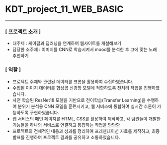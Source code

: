 # KDT_project_11_WEB_BASIC
<hr/>



### [ 프로젝트 소개 ]

- 대주제 : 케이팝과 딥러닝을 연계하여 웹사이트를 개설해보기
- 담당한 소주제 : 이미지를 CNN로 학습시켜서 mood를 분석한 후 그에 맞는 노래 추천하기

### [ 역할 ]

- 프로젝트 주제와 관련된 데이터를 크롬을 활용하여 수집하였습니다.
- 수집된 이미지 데이터를 합성곱 신경망 모델에 적합하도록 전처리 작업을 진행하였습니다.
- 사전 학습된 ResNet18 모델을 기반으로 전이학습(Transfer Learning)을 수행하여 분위기 분석용 CNN 모델을 훈련시키고, 웹 서비스에 통합하여 실시간 추론이 가능하도록 구현하였습니다.
- 웹 서비스의 메인 페이지를 HTML, CSS를 활용하여 제작하고, 각 팀원들이 개발한 기능들을 하나의 서비스로 연결하고 통합하는 작업을 담당함
- 프로젝트의 전체적인 내용과 성과를 정리하여 프레젠테이션 자료를 제작하고, 최종 발표를 진행하여 프로젝트 결과를 공유하고 소통하였습니다.

